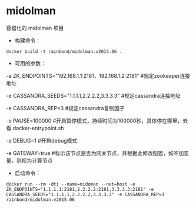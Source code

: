 # midolman

容器化的 midolman 项目

- 构建命令：

`docker build -t rainbond/midolman:v2015.06 .`

- 可用的参数：

-e ZK_ENDPOINTS="192.168.1.1:2181，192.168.1.2:2181"  #规定zookeeper连接地址

-e CASSANDRA_SEEDS="1.1.1.1,2.2.2.2,3.3.3.3"          #规定cassandra连接地址

-e CASSANDRA_REP=3                                    #规定cassandra复制因子

-e PAUSE=100000                                       #开启暂停模式，持续时间为100000秒，具体停在哪里，去看 docker-entrypoint.sh

-e DEBUG=1                                            #开启debug模式

-e GATEWAY=true                                       #标示该节点是否为网关节点，并根据此修改配置，如不加变量，则视为计算节点

- 启动命令：

`docker run --rm -dti --name=midoman --net=host -e ZK_ENDPOINTS="1.1.1.1:2181,2.2.2.2:2181,3.3.3.3:2181" -e CASSANDRA_SEEDS="1.1.1.1,2.2.2.2,3.3.3.3" -e CASSANDRA_REP=3 rainbond/midolman:v2015.06`
